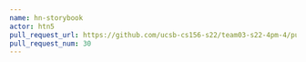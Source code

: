 ```yaml
---
name: hn-storybook
actor: htn5
pull_request_url: https://github.com/ucsb-cs156-s22/team03-s22-4pm-4/pull/30
pull_request_num: 30
---
```

